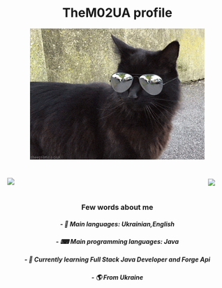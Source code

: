 <h1 align="center">TheM02UA profile</h1>
<p align="center">
<img width="400" src="cat.gif" alt="cat"/>
</p>

<h1 align="center"> </h1>

<a href="https://github.com/TheM02UA">
  <img align="left" width="460" src="https://github-readme-stats.vercel.app/api?username=TheM02UA&show_icons=true&theme=apprentice" />
</a>

<a href="https://github.com/TheM02UA">
  <img align="center" width="330" src="https://github-readme-stats.vercel.app/api/top-langs/?username=TheM02UA&theme=apprentice" />
</a>

<h1 align="center"> </h1>

<h3 align="center"> Few words about me </h3>
<h5 align="center"> - 💬 Main languages: Ukrainian,English </h5>
<h5 align="center"> - ⌨ Main programming languages: Java </h5>
<h5 align="center"> - 🌱 Currently learning Full Stack Java Developer and Forge Api </h5>
<h5 align="center"> - 🌎 From Ukraine </h5>

<h1 align="center"> </h1>
